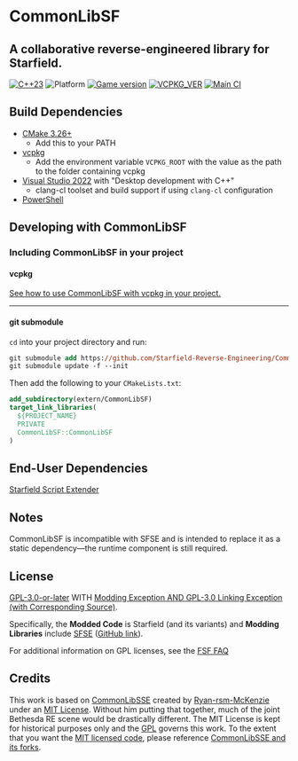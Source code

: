 # CommonLibSF

## A collaborative reverse-engineered library for Starfield.

[![C++23](https://img.shields.io/static/v1?label=standard&message=c%2B%2B23&color=blue&logo=c%2B%2B&&logoColor=red&style=flat)](https://en.cppreference.com/w/cpp/compiler_support)
![Platform](https://img.shields.io/static/v1?label=platform&message=windows&color=dimgray&style=flat&logo=windows)
[![Game version](https://img.shields.io/badge/game%20version-1.7.23-orange)](#Developing-with-CommonLibSF)
[![VCPKG_VER](https://img.shields.io/static/v1?label=vcpkg%20registry&message=2023-09-09&color=green&style=flat)](https://github.com/Starfield-Reverse-Engineering/Starfield-RE-vcpkg)
[![Main CI](https://img.shields.io/github/actions/workflow/status/Starfield-Reverse-Engineering/CommonLibSF/main_ci.yml)](https://github.com/Starfield-Reverse-Engineering/CommonLibSF/actions/workflows/main_ci.yml)

## Build Dependencies

- [CMake 3.26+](https://cmake.org/)
  - Add this to your PATH
- [vcpkg](https://github.com/microsoft/vcpkg)
  - Add the environment variable `VCPKG_ROOT` with the value as the path to the folder containing vcpkg
- [Visual Studio 2022](https://visualstudio.microsoft.com/) with "Desktop development with C++"
  - clang-cl toolset and build support if using `clang-cl` configuration
- [PowerShell](https://github.com/PowerShell/PowerShell/releases)

## Developing with CommonLibSF

### Including CommonLibSF in your project

#### vcpkg

[See how to use CommonLibSF with vcpkg in your project.](https://github.com/Starfield-Reverse-Engineering/Starfield-RE-vcpkg)

---

#### git submodule

`cd` into your project directory and run:

```ps
git submodule add https://github.com/Starfield-Reverse-Engineering/CommonLibSF extern/CommonLibSF
git submodule update -f --init
```

Then add the following to your `CMakeLists.txt`:

```cmake
add_subdirectory(extern/CommonLibSF)
target_link_libraries(
  ${PROJECT_NAME}
  PRIVATE
  CommonLibSF::CommonLibSF
)
```

## End-User Dependencies

[Starfield Script Extender](https://www.nexusmods.com/starfield/mods/106)

## Notes

CommonLibSF is incompatible with SFSE and is intended to replace it as a static dependency&mdash;the runtime component is still required.

## License

[GPL-3.0-or-later][LICENSE] WITH [Modding Exception AND GPL-3.0 Linking Exception (with Corresponding Source)](EXCEPTIONS).

Specifically, the **Modded Code** is Starfield (and its variants) and **Modding Libraries** include [SFSE](https://sfse.silverlock.org/) ([GitHub link](https://github.com/ianpatt/sfse)).

For additional information on GPL licenses, see the [FSF FAQ](https://www.gnu.org/licenses/gpl-faq.en.html)

## Credits

This work is based on [CommonLibSSE][CLibSSE] created by [Ryan-rsm-McKenzie](https://github.com/Ryan-rsm-McKenzie) under an [MIT License][CommonLib_MIT]. Without him putting that together, much of the joint Bethesda RE scene would be drastically different. The MIT License is kept for historical purposes only and the [GPL](#License) governs this work. To the extent that you want the [MIT licensed code][CommonLib_MIT], please reference [CommonLibSSE and its forks][CLibSSE].

[CommonLib_MIT]: /CommonLibSF/LICENSES/COMMONLIB
[LICENSE]: COPYING
[CLibSSE]: https://github.com/Ryan-rsm-McKenzie/CommonLibSSE
